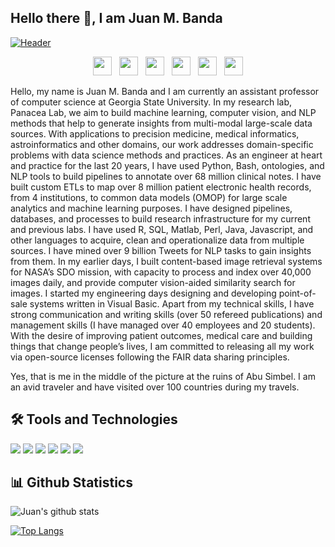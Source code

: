 ## Hello there 👋, I am Juan M. Banda

[![Header](http://www.jmbanda.com/github_header.jpg "Header")](http://www.jmbanda.com)
<p align='center'>
<a href="https://www.gihub.com/jmbanda"><img height="30" src="http://www.jmbanda.com/github_icon.png"></a>&nbsp;&nbsp;
<a href="https://www.linkedin.com/in/jmbanda/"><img height="30" src="http://www.jmbanda.com/linkedin_icon.png"></a>&nbsp;&nbsp;
<a href="https://twitter.com/drjmbanda"><img height="30" src="http://www.jmbanda.com/twitter_icon.png"></a>&nbsp;&nbsp;
<a href="https://500px.com/jbanda"><img height="30" src="http://www.jmbanda.com/500px_icon.png"></a>&nbsp;&nbsp;
<a href="https://scholar.google.com/citations?user=lCgSjYAAAAAJ&hl=en"><img height="30" src="http://www.jmbanda.com/google_scholar_icon.png"></a>&nbsp;&nbsp;
<a href="https://www.researchgate.net/profile/Juan_Banda"><img height="30" src="http://www.jmbanda.com/research_gate_icon.png"></a>
</p>

Hello, my name is Juan M. Banda and I am currently an assistant professor of computer science at Georgia State University. In my research lab, Panacea Lab, we aim to build machine learning, computer vision, and NLP methods that help to generate insights from multi-modal large-scale data sources. With applications to precision medicine, medical informatics, astroinformatics and other domains, our work addresses domain-specific problems with data science methods and practices. As an engineer at heart and practice for the last 20 years, I have used Python, Bash, ontologies, and NLP tools to build pipelines to annotate over 68 million clinical notes. I have built custom ETLs to map over 8 million patient electronic health records, from 4 institutions, to common data models (OMOP) for large scale analytics and machine learning purposes. I have designed pipelines, databases, and processes to build research infrastructure for my current and previous labs. I have used R, SQL, Matlab, Perl, Java, Javascript, and other languages to acquire, clean and operationalize data from multiple sources. I have mined over 9 billion Tweets for NLP tasks to gain insights from them. In my earlier days, I built content-based image retrieval systems for NASA’s SDO mission, with capacity to process and index over 40,000 images daily, and provide computer vision-aided similarity search for images. I started my engineering days designing and developing point-of-sale systems written in Visual Basic. Apart from my technical skills, I have strong communication and writing skills (over 50 refereed publications) and management skills (I have managed over 40 employees and 20 students). With the desire of improving patient outcomes, medical care and building things that change people’s lives, I am committed to releasing all my work via open-source licenses following the FAIR data sharing principles.

Yes, that is me in the middle of the picture at the ruins of Abu Simbel. I am an avid traveler and have visited over 100 countries during my travels.

## 🛠️ Tools and Technologies
![](https://img.shields.io/badge/OS-Linux-informational?style=flat&logo=linux&logoColor=white&color=0FA1DE)
![](https://img.shields.io/badge/Code-Python-informational?style=flat&logo=python&logoColor=white&color=0FA1DE)
![](https://img.shields.io/badge/Code-R-informational?style=flat&logo=R&logoColor=white&color=0FA1DE)
![](https://img.shields.io/badge/Code-JavaScript-informational?style=flat&logo=javascript&logoColor=white&color=0FA1DE)
![](https://img.shields.io/badge/Shell-Bash-informational?style=flat&logo=gnu-bash&logoColor=white&color=0FA1DE)
![](https://img.shields.io/badge/Tools-PostgreSQL-informational?style=flat&logo=postgresql&logoColor=white&color=0FA1DE)

## 📊 Github Statistics
![Juan's github stats](https://github-readme-stats.vercel.app/api?username=jmbanda&theme=merko&show_icons=true&count_private=true)

[![Top Langs](https://github-readme-stats.vercel.app/api/top-langs/?username=jmbanda&langs_count=10&theme=merko&layout=compact)](https://github.com/jmbanda)

<!--
**jmbanda/jmbanda** is a ✨ _special_ ✨ repository because its `README.md` (this file) appears on your GitHub profile.

Here are some ideas to get you started:

- 🔭 I’m currently working on ...
- 🌱 I’m currently learning ...
- 👯 I’m looking to collaborate on ...
- 🤔 I’m looking for help with ...
- 💬 Ask me about ...
- 📫 How to reach me: ...
- 😄 Pronouns: ...
- ⚡ Fun fact: ...
-->
